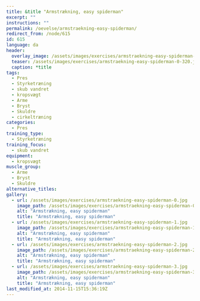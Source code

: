 ```yaml
---
title: &title "Armstrækning, easy spiderman"
excerpt: ""
instructions: ""
permalink: /oevelse/armstraekning-easy-spiderman/
redirect_from: /node/615
id: 615
language: da
header:
  overlay_image: /assets/images/exercises/armstraekning-easy-spiderman-0.jpg
  teaser: /assets/images/exercises/armstraekning-easy-spiderman-0-320.jpg
  caption: *title
tags:
  - Pres
  - Styrketræning
  - skub vandret
  - kropsvægt
  - Arme
  - Bryst
  - Skuldre
  - cirkeltræning
categories:
  - Pres
training_type: 
  - Styrketræning
training_focus: 
  - skub vandret
equipment:
  - kropsvægt
muscle_group:
  - Arme
  - Bryst
  - Skuldre
alternative_titles:
gallery:
  - url: /assets/images/exercises/armstraekning-easy-spiderman-0.jpg
    image_path: /assets/images/exercises/armstraekning-easy-spiderman-0-320.jpg
    alt: "Armstrækning, easy spiderman"
    title: "Armstrækning, easy spiderman"
  - url: /assets/images/exercises/armstraekning-easy-spiderman-1.jpg
    image_path: /assets/images/exercises/armstraekning-easy-spiderman-1-320.jpg
    alt: "Armstrækning, easy spiderman"
    title: "Armstrækning, easy spiderman"
  - url: /assets/images/exercises/armstraekning-easy-spiderman-2.jpg
    image_path: /assets/images/exercises/armstraekning-easy-spiderman-2-320.jpg
    alt: "Armstrækning, easy spiderman"
    title: "Armstrækning, easy spiderman"
  - url: /assets/images/exercises/armstraekning-easy-spiderman-3.jpg
    image_path: /assets/images/exercises/armstraekning-easy-spiderman-3-320.jpg
    alt: "Armstrækning, easy spiderman"
    title: "Armstrækning, easy spiderman"
last_modified_at: 2014-11-15T15:36:19Z
---
```



